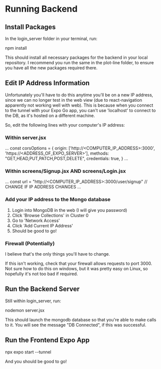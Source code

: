 # Running Backend

## Install Packages
In the login_server folder in your terminal, run:

npm install

This should install all necessary packages for the backend in your local repository. I recommend you run the same in the plot-line folder, to ensure you have all the new packages required there. 

## Edit IP Address Information
Unfortunately you'll have to do this anytime you'll be on a new IP address, since we can no longer test in the web view (due to react-navigation apparently not working well with web). This is because when you connect to the tunnel with your Expo Go app, you can't use 'localhost' to connect to the DB, as it's hosted on a different machine. 

So, edit the following lines with your computer's IP address:

### Within server.jsx
...
const corsOptions = {
    origin: ['http://<COMPUTER_IP_ADDRESS>:3000', 'https://<ADDRESS_OF_EXPO_SERVER>'],
    methods: "GET,HEAD,PUT,PATCH,POST,DELETE",
    credentials: true,
}
...

### Within screens/Signup.jsx   AND   screens/Login.jsx
...
const url = "http://<COMPUTER_IP_ADDRESS>:3000/user/signup" // CHANGE IF IP ADDRESS CHANGES
...

### Add your IP address to the Mongo database
1) Login into MongoDB in the web (I will give you password)
2) Click 'Browse Collections' in Cluster 0
3) Go to 'Network Access'
4) Click 'Add Current IP Address'
5) Should be good to go!

### Firewall (Potentially)
I believe that's the only things you'll have to change.

If this isn't working, check that your firewall allows requests to port 3000. Not sure how to do this on windows, but it was pretty easy on Linux, so hopefully it's not too bad if required. 

## Run the Backend Server
Still within login_server, run:

nodemon server.jsx

This should launch the mongodb database so that you're able to make calls to it. You will see the message "DB Connected", if this was successful. 

## Run the Frontend Expo App
npx expo start --tunnel



And you should be good to go!
